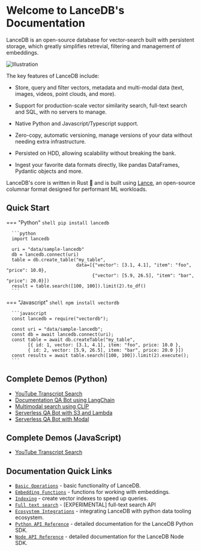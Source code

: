 # Welcome to LanceDB's Documentation

LanceDB is an open-source database for vector-search built with persistent storage, which greatly simplifies retrevial, filtering and management of embeddings.

![Illustration](/assets/illustration.png)

The key features of LanceDB include:

* Store, query and filter vectors, metadata and multi-modal data (text, images, videos, point clouds, and more).

* Support for production-scale vector similarity search, full-text search and SQL, with no servers to manage.

* Native Python and Javascript/Typescript support.

* Zero-copy, automatic versioning, manage versions of your data without needing extra infrastructure.

* Persisted on HDD, allowing scalability without breaking the bank.

* Ingest your favorite data formats directly, like pandas DataFrames, Pydantic objects and more.


LanceDB's core is written in Rust 🦀 and is built using <a href="https://github.com/lancedb/lance">Lance</a>, an open-source columnar format designed for performant ML workloads.

## Quick Start

=== "Python"
      ```shell
      pip install lancedb
      ```

      ```python
      import lancedb

      uri = "data/sample-lancedb"
      db = lancedb.connect(uri)
      table = db.create_table("my_table",
                              data=[{"vector": [3.1, 4.1], "item": "foo", "price": 10.0},
                                    {"vector": [5.9, 26.5], "item": "bar", "price": 20.0}])
      result = table.search([100, 100]).limit(2).to_df()
      ```

=== "Javascript"
      ```shell
      npm install vectordb
      ```

      ```javascript
      const lancedb = require("vectordb");

      const uri = "data/sample-lancedb";
      const db = await lancedb.connect(uri);
      const table = await db.createTable("my_table",
            [{ id: 1, vector: [3.1, 4.1], item: "foo", price: 10.0 },
            { id: 2, vector: [5.9, 26.5], item: "bar", price: 20.0 }])
      const results = await table.search([100, 100]).limit(2).execute();
      ```

## Complete Demos (Python)
- [YouTube Transcript Search](notebooks/youtube_transcript_search.ipynb)
- [Documentation QA Bot using LangChain](notebooks/code_qa_bot.ipynb)
- [Multimodal search using CLIP](notebooks/multimodal_search.ipynb)
- [Serverless QA Bot with S3 and Lambda](examples/serverless_lancedb_with_s3_and_lambda.md)
- [Serverless QA Bot with Modal](examples/serverless_qa_bot_with_modal_and_langchain.md)

## Complete Demos (JavaScript)
- [YouTube Transcript Search](examples/youtube_transcript_bot_with_nodejs.md)

## Documentation Quick Links
* [`Basic Operations`](basic.md) - basic functionality of LanceDB.
* [`Embedding Functions`](embedding.md) - functions for working with embeddings.
* [`Indexing`](ann_indexes.md) - create vector indexes to speed up queries.
* [`Full text search`](fts.md) - [EXPERIMENTAL] full-text search API
* [`Ecosystem Integrations`](python/integration.md) - integrating LanceDB with python data tooling ecosystem.
* [`Python API Reference`](python/python.md) - detailed documentation for the LanceDB Python SDK.
* [`Node API Reference`](javascript/modules.md) - detailed documentation for the LanceDB Node SDK.
